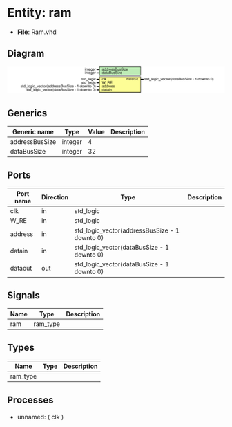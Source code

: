 # Entity: ram

- **File**: Ram.vhd
## Diagram

![Diagram](Ram.svg "Diagram")
## Generics

| Generic name   | Type    | Value | Description |
| -------------- | ------- | ----- | ----------- |
| addressBusSize | integer | 4     |             |
| dataBusSize    | integer | 32    |             |
## Ports

| Port name | Direction | Type                                          | Description |
| --------- | --------- | --------------------------------------------- | ----------- |
| clk       | in        | std_logic                                     |             |
| W_RE      | in        | std_logic                                     |             |
| address   | in        | std_logic_vector(addressBusSize - 1 downto 0) |             |
| datain    | in        | std_logic_vector(dataBusSize - 1 downto 0)    |             |
| dataout   | out       | std_logic_vector(dataBusSize - 1 downto 0)    |             |
## Signals

| Name | Type     | Description |
| ---- | -------- | ----------- |
| ram  | ram_type |             |
## Types

| Name     | Type | Description |
| -------- | ---- | ----------- |
| ram_type |      |             |
## Processes
- unnamed: ( clk )
